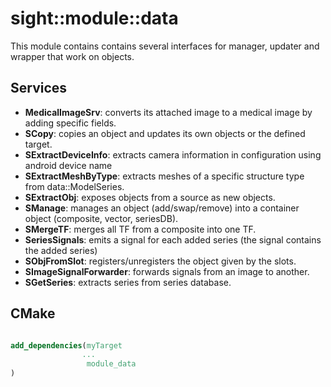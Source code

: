 # sight::module::data

This module contains contains several interfaces for manager, updater and wrapper that work on objects.

## Services

- **MedicalImageSrv**: converts its attached image to a medical image by adding specific fields.
- **SCopy**: copies an object and updates its own objects or the defined target.
- **SExtractDeviceInfo**: extracts camera information in configuration using android device name
- **SExtractMeshByType**: extracts meshes of a specific structure type from data::ModelSeries.
- **SExtractObj**: exposes objects from a source as new objects.
- **SManage**: manages an object (add/swap/remove) into a container object (composite, vector, seriesDB).
- **SMergeTF**: merges all TF from a composite into one TF.
- **SeriesSignals**: emits a signal for each added series (the signal contains the added series)
- **SObjFromSlot**: registers/unregisters the object given by the slots.
- **SImageSignalForwarder**: forwards signals from an image to another.
- **SGetSeries**: extracts series from series database.

## CMake

```cmake

add_dependencies(myTarget 
                ...
                 module_data
)

```
